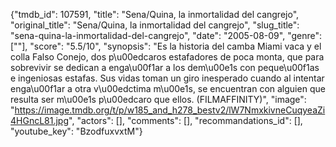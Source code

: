 {"tmdb_id": 107591, "title": "Sena/Quina, la inmortalidad del cangrejo", "original_title": "Sena/Quina, la inmortalidad del cangrejo", "slug_title": "sena-quina-la-inmortalidad-del-cangrejo", "date": "2005-08-09", "genre": [""], "score": "5.5/10", "synopsis": "Es la historia del camba Miami vaca y el colla Falso Conejo, dos p\u00edcaros estafadores de poca monta, que para sobrevivir se dedican a enga\u00f1ar a los dem\u00e1s con peque\u00f1as e ingeniosas estafas. Sus vidas toman un giro inesperado cuando al intentar enga\u00f1ar a otra v\u00edctima m\u00e1s, se encuentran con alguien que resulta ser m\u00e1s p\u00edcaro que ellos. (FILMAFFINITY)", "image": "https://image.tmdb.org/t/p/w185_and_h278_bestv2/lW7NmxkivneCuqyeaZi4HGncL81.jpg", "actors": [], "comments": [], "recommandations_id": [], "youtube_key": "BzodfuxvxtM"}